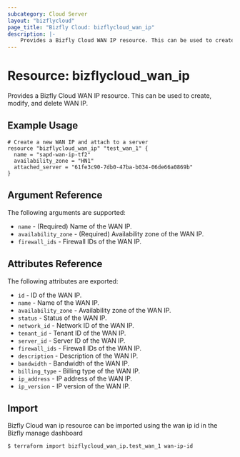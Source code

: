 ```yaml
---
subcategory: Cloud Server
layout: "bizflycloud"
page_title: "Bizfly Cloud: bizflycloud_wan_ip"
description: |-
    Provides a Bizfly Cloud WAN IP resource. This can be used to create, modify, and delete WAN IP.
---
```


# Resource: bizflycloud_wan_ip

Provides a Bizfly Cloud WAN IP resource. This can be used to create,
modify, and delete WAN IP.

## Example Usage

```hcl
# Create a new WAN IP and attach to a server
resource "bizflycloud_wan_ip" "test_wan_1" {
  name = "sapd-wan-ip-tf2"
  availability_zone = "HN1"
  attached_server = "61fe3c90-7db0-47ba-b034-06de66a0869b"
}
```

## Argument Reference

The following arguments are supported:

* `name` - (Required) Name of the WAN IP.
* `availability_zone` - (Required) Availability zone of the WAN IP.
* `firewall_ids` - Firewall IDs of the WAN IP.


## Attributes Reference

The following attributes are exported:

* `id` - ID of the WAN IP.
* `name` - Name of the WAN IP.
* `availability_zone` - Availability zone of the WAN IP.
* `status` - Status of the WAN IP.
* `network_id` - Network ID of the WAN IP.
* `tenant_id` - Tenant ID of the WAN IP.
* `server_id` - Server ID of the WAN IP.
* `firewall_ids` - Firewall IDs of the WAN IP.
* `description` - Description of the WAN IP.
* `bandwidth` - Bandwidth of the WAN IP.
* `billing_type` - Billing type of the WAN IP.
* `ip_address` - IP address of the WAN IP.
* `ip_version` - IP version of the WAN IP.

## Import

Bizfly Cloud wan ip resource can be imported using the wan ip id in the Bizfly manage dashboard

```
$ terraform import bizflycloud_wan_ip.test_wan_1 wan-ip-id
```
